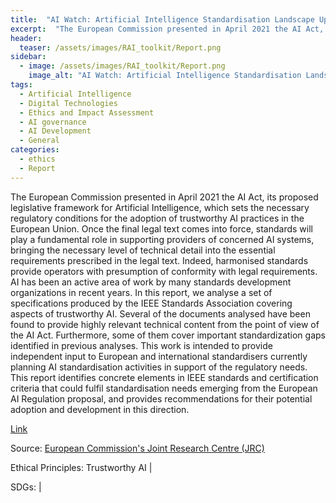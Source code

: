 ```yaml
---
title:  "AI Watch: Artificial Intelligence Standardisation Landscape Update. No. JRC131155"  
excerpt:  "The European Commission presented in April 2021 the AI Act, its proposed legislative framework for Artificial Intelligence, which sets the necessary regulatory conditions for the adoption of trustworthy AI practices in the European Union. O (...)"  
header:
  teaser: /assets/images/RAI_toolkit/Report.png
sidebar:
  - image: /assets/images/RAI_toolkit/Report.png
    image_alt: "AI Watch: Artificial Intelligence Standardisation Landscape Update. No. JRC131155"
tags:
  - Artificial Intelligence
  - Digital Technologies
  - Ethics and Impact Assessment
  - AI governance
  - AI Development
  - General
categories:
  - ethics
  - Report
---
```

The European Commission presented in April 2021 the AI Act, its proposed legislative framework for Artificial Intelligence, which sets the necessary regulatory conditions for the adoption of trustworthy AI practices in the European Union. Once the final legal text comes into force, standards will play a fundamental role in supporting providers of concerned AI systems, bringing the necessary level of technical detail into the essential requirements prescribed in the legal text. Indeed, harmonised standards provide operators with presumption of conformity with legal requirements. AI has been an active area of work by many standards development organizations in recent years. In this report, we analyse a set of specifications produced by the IEEE Standards Association covering aspects of trustworthy AI. Several of the documents analysed have been found to provide highly relevant technical content from the point of view of the AI Act. Furthermore, some of them cover important standardization gaps identified in previous analyses. This work is intended to provide independent input to European and international standardisers currently planning AI standardisation activities in support of the regulatory needs. This report identifies concrete elements in IEEE standards and certification criteria that could fulfil standardisation needs emerging from the European AI Regulation proposal, and provides recommendations for their potential adoption and development in this direction.

[Link](https://publications.jrc.ec.europa.eu/repository/handle/JRC131155)

Source: [European Commission's Joint Research Centre (JRC)](https://joint-research-centre.ec.europa.eu/index_en)

Ethical Principles: Trustworthy AI | 

SDGs:  | 
